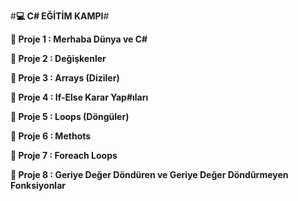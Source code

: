 #**💻 C# EĞİTİM KAMPI**#

**💎 Proje 1 : Merhaba Dünya ve C#**

**💎 Proje 2 : Değişkenler**

**💎 Proje 3 : Arrays (Diziler)**

**💎 Proje 4 : If-Else Karar Yap#ıları**

**💎 Proje 5 : Loops (Döngüler)**

**💎 Proje 6 : Methots**

**💎 Proje 7 : Foreach Loops**

**💎 Proje 8 : Geriye Değer Döndüren ve Geriye Değer Döndürmeyen Fonksiyonlar**

